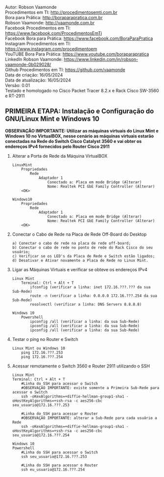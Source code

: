 Autor: Robson Vaamonde<br>
Procedimentos em TI: http://procedimentosemti.com.br<br>
Bora para Prática: http://boraparapratica.com.br<br>
Robson Vaamonde: http://vaamonde.com.br<br>
Facebook Procedimentos em TI: https://www.facebook.com/ProcedimentosEmTi<br>
Facebook Bora para Prática: https://www.facebook.com/BoraParaPratica<br>
Instagram Procedimentos em TI: https://www.instagram.com/procedimentoem<br>
YouTUBE Bora Para Prática: https://www.youtube.com/boraparapratica<br>
LinkedIn Robson Vaamonde: https://www.linkedin.com/in/robson-vaamonde-0b029028/<br>
Github Procedimentos em TI: https://github.com/vaamonde<br>
Data de criação: 16/05/2024<br>
Data de atualização: 16/05/2024<br>
Versão: 0.01<br>
Testado e homologado no Cisco Packet Tracer 8.2.x e Rack Cisco SW-3560 e RT-2911

## PRIMEIRA ETAPA: Instalação e Configuração do GNU/Linux Mint e Windows 10

**OBSERVAÇÃO IMPORTANTE: Utilizar as máquinas virtuais do Linux Mint e Windows 10 no VirtualBOX, nesse cenário as máquinas virtuais estarão conectadas na Rede do Switch Cisco Catalyst 3560 e vai obter os endereços IPv4 fornecidos pelo Router Cisco 2911**

01. Alterar a Porta de Rede da Máquina VirtualBOX

		LinuxMint
			Propriedades
				Rede
					Adaptador 1
						Conectado a: Placa em mode Bridge (Alterar)
						Nome: Realtek PCI GbE Family Controller (Alterar)
			<OK>

		Windows10
			Propriedades
				Rede
					Adaptador 1
						Conectado a: Placa em mode Bridge (Alterar)
						Nome: Realtek PCI GbE Family Controller (Alterar)
			<OK>

02. Conectar o Cabo de Rede na Placa de Rede Off-Board do Desktop

		a) Conectar o cabo de rede na placa de rede off-board;
		b) Conectar o cabo de rede no ponto de rede do Rack Cisco do seu usuário;
		c) Verificar se os LED's da Placa de Rede e Switch estão ligados;
		d) Desativar e Ativar novamente a Placa de Rede no Linux Mint.

03. Ligar as Máquinas Virtuais e verificar se obteve os endereços IPv4
	
		Linux Mint
			Terminal: Ctrl + Alt + T 
				ifconfig (verificar a linha: inet 172.16.???.??? da sua Sub-Rede)
				route -n (verificar a linha: 0.0.0.0 172.16.???.254 da sua Sub-Rede)
				resolvectl (verificar a linha: DNS Servers 8.8.8.8)

		Windows 10
			Powershell
				ipconfig /all (verificar a linha: da sua Sub-Rede)
				ipconfig /all (verificar a linha: da sua Sub-Rede)
				ipconfig /all (verificar a linha: da sua Sub-Rede)

04. Testar o ping no Router e Switch

		Linux Mint ou Windows 10 
			ping 172.16.???.253
			ping 172.16.???.254

05. Acessar remotamente o Switch 3560 e Router 2911 utilizando o SSH

		Linux Mint
		Terminal: Ctrl + Alt + T 
			#Linha do SSH para acessar o Switch
			#OBSERVAÇÃO IMPORTANTE: existe somente a Primeira Sub-Rede para acessar o Switch
			ssh -oKexAlgorithms=+diffie-hellman-group1-sha1 -oHostKeyAlgorithms=+ssh-rsa -c aes256-cbc seu_usuario@172.16.???.253
			
			#Linha do SSH para acessar o Router
			#OBSERVAÇÃO IMPORTANTE: alterar a Sub-Rede para cada usuário a Rede
			ssh -oKexAlgorithms=+diffie-hellman-group1-sha1 -oHostKeyAlgorithms=+ssh-rsa -c aes256-cbc seu_usuario@172.16.???.254
		
		Windows 10
		Powershell
			#Linha do SSH para acessar o Switch
			ssh seu_usuario@172.16.???.253

			#Linha do SSH para acessar o Router
			ssh eu_usuario@172.16.???.254
